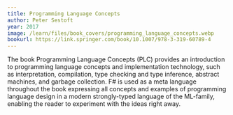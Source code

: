 ```yaml
---
title: Programming Language Concepts
author: Peter Sestoft
year: 2017
image: /learn/files/book_covers/programming_language_concepts.webp
bookurl: https://link.springer.com/book/10.1007/978-3-319-60789-4
---
```

The book Programming Language Concepts (PLC) provides an introduction to programming language concepts and implementation technology, such as interpretation, compilation, type checking and type inference, abstract machines, and garbage collection. F# is used as a meta language throughout the book expressing all concepts and examples of programming language design in a modern strongly-typed language of the ML-family, enabling the reader to experiment with the ideas right away.
